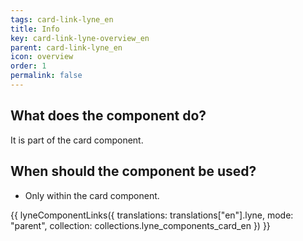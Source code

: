 ```yaml
---
tags: card-link-lyne_en
title: Info
key: card-link-lyne-overview_en
parent: card-link-lyne_en
icon: overview
order: 1
permalink: false
---
```


## What does the component do?
It is part of the card component.

## When should the component be used?
* Only within the card component.

{{ lyneComponentLinks({
  translations: translations["en"].lyne,
  mode: "parent",
  collection: collections.lyne_components_card_en
}) }}
